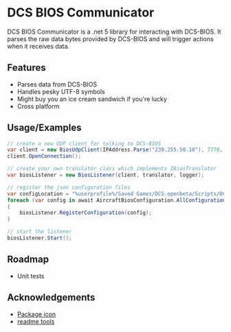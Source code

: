 
# DCS BIOS Communicator

DCS BIOS Communicator is a .net 5 library for interacting with DCS-BIOS. It parses the raw data bytes provided by DCS-BIOS and will trigger actions when it receives data.


## Features

- Parses data from DCS-BIOS
- Handles pesky UTF-8 symbols
- Might buy you an ice cream sandwich if you're lucky
- Cross platform


## Usage/Examples

```c#
// create a new UDP client for talking to DCS-BIOS
var client = new BiosUdpClient(IPAddress.Parse("239.255.50.10"), 7778, 5010, logger);
client.OpenConnection();

// create your own translator class which implements IBiosTranslator
var biosListener = new BiosListener(client, translator, logger);

// register the json configuration files
var configLocation = "%userprofile%/Saved Games/DCS.openbeta/Scripts/DCS-BIOS/doc/json/";
foreach (var config in await AircraftBiosConfiguration.AllConfigurations(configLocation))
{
    biosListener.RegisterConfiguration(config);
}

// start the listener
biosListener.Start();

```


## Roadmap

- Unit tests


## Acknowledgements

- [Package icon](https://www.flaticon.com/authors/good-ware)
- [readme tools](https://readme.so)
